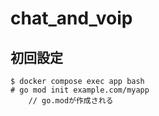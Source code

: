 # chat_and_voip

## 初回設定

```
$ docker compose exec app bash
# go mod init example.com/myapp
    // go.modが作成される
```